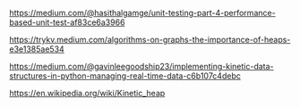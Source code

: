 https://medium.com/@hasithalgamge/unit-testing-part-4-performance-based-unit-test-af83ce6a3966

https://trykv.medium.com/algorithms-on-graphs-the-importance-of-heaps-e3e1385ae534

https://medium.com/@gavinleegoodship23/implementing-kinetic-data-structures-in-python-managing-real-time-data-c6b107c4debc

https://en.wikipedia.org/wiki/Kinetic_heap